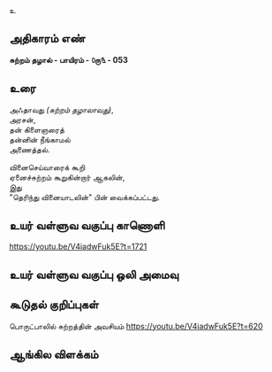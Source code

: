 உ


## அதிகாரம் எண்

**சுற்றம் தழால் - பாயிரம் - ௦ரு௩ - 053**

## உரை

அஃதாவது _(சுற்றம் தழாலாவது)_,  
அரசன்,  
தன் கிளைஞரைத்  
தன்னின் நீங்காமல்  
அணைத்தல்.  

வினைசெய்வாரைக் 
கூறி  
ஏனைச்சுற்றம் கூறுகின்றார் ஆகலின்,  
இது  
"தெரிந்து வினையாடலின்" பின் வைக்கப்பட்டது.


## உயர் வள்ளுவ வகுப்பு காணொளி

https://youtu.be/V4iadwFuk5E?t=1721

## உயர் வள்ளுவ வகுப்பு ஒலி அமைவு 


## கூடுதல் குறிப்புகள்

பொருட்பாலில் சுற்றத்தின் அவசியம் 
https://youtu.be/V4iadwFuk5E?t=620

## ஆங்கில விளக்கம்

